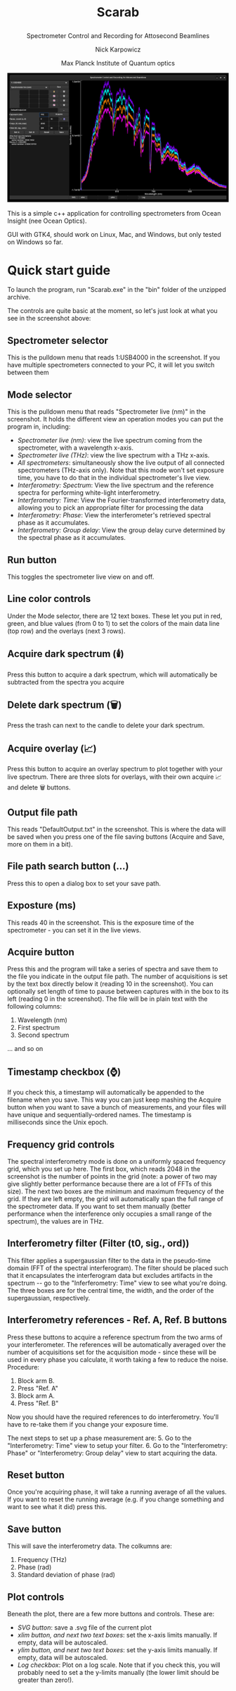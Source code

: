 # <p style="text-align: center;">Scarab</p>
<p style="text-align: center;">Spectrometer Control and Recording for Attosecond Beamlines</p>
<p style="text-align: center;">Nick Karpowicz</p>
<p style="text-align: center;">Max Planck Institute of Quantum optics</p>

<p style="text-align: center;"><img src="Documentation/screenshot.png"></p>

This is a simple c++ application for controlling spectrometers from Ocean Insight (nee Ocean Optics).

GUI with GTK4, should work on Linux, Mac, and Windows, but only tested on Windows so far.


# Quick start guide
To launch the program, run "Scarab.exe" in the "bin" folder of the unzipped archive.

The controls are quite basic at the moment, so let's just look at what you see in the screenshot above:

## Spectrometer selector
This is the pulldown menu that reads 1:USB4000 in the screenshot. If you have multiple spectrometers connected to your PC, it will let you switch between them

## Mode selector

This is the pulldown menu that reads "Spectrometer live (nm)" in the screenshot. It holds the different view an operation modes you can put the program in, including:
- _Spectrometer live (nm)_: view the live spectrum coming from the spectrometer, with a wavelength x-axis.
- _Spectrometer live (THz)_: view the live spectrum with a THz x-axis.
- _All spectrometers_: simultaneously show the live output of all connected spectrometers (THz-axis only). Note that this mode won't set exposure time, you have to do that in the individual spectrometer's live view.
- _Interferometry: Spectrum_: View the live spectrum and the reference spectra for performing white-light interferometry.
- _Interferometry: Time_: View the Fourier-transformed interferometry data, allowing you to pick an appropriate filter for processing the data
- _Interferometry: Phase_: View the interferometer's retrieved spectral phase as it accumulates.
- _Interferometry: Group delay_: View the group delay curve determined by the spectral phase as it accumulates.

## Run button
This toggles the spectrometer live view on and off.

## Line  color controls
Under the Mode selector, there are 12 text boxes. These let you put in red, green, and blue values (from 0 to 1) to set the colors of the main data line (top row) and the overlays (next 3 rows).

## Acquire dark spectrum (🕯️)
Press this button to acquire a dark spectrum, which will automatically be subtracted from the spectra you acquire

## Delete dark spectrum (🗑️)
Press the trash can next to the candle to delete your dark spectrum.

## Acquire overlay (📈)
Press this button to acquire an overlay spectrum to plot together with your live spectrum. There are three slots for overlays, with their own acquire 📈 and delete 🗑️ buttons.

## Output file path
This reads "DefaultOutput.txt" in the screenshot. This is where the data will be saved when you press one of the file saving buttons (Acquire and Save, more on them in a bit).

## File path search button (...)
Press this to open a dialog box to set your save path.

## Exposture (ms)
This reads 40 in the screenshot. This is the exposure time of the spectrometer - you can set it in the live views.

## Acquire button
Press this and the program will take a series of spectra and save them to the file you indicate in the output file path. The number of acquisitions is set by the text box directly below it (reading 10 in the screenshot). You can optionally set length of time to pause between captures with in the box to its left (reading 0 in the screenshot).
The file will be in plain text with the following columns:
1. Wavelength (nm)
2. First spectrum
3. Second spectrum

... and so on

## Timestamp checkbox (⌚)
If you check this, a timestamp will automatically be appended to the filename when you save. This way you can just keep mashing the Acquire button when you want to save a bunch of measurements, and your files will have unique and sequentially-ordered names. The timestamp is milliseconds since the Unix epoch.

## Frequency grid controls
The spectral interferometry mode is done on a uniformly spaced frequency grid, which you set up here. The first box, which reads 2048 in the screenshot is the number of points in the grid (note: a power of two may give slightly better performance because there are a lot of FFTs of this size). The next two boxes are the minimum and maximum frequency of the grid. If they are left empty, the grid will automatically span the full range of the spectrometer data. If you want to set them manually (better performance when the interference only occupies a small range of the spectrum), the values are in THz.

## Interferometry filter (Filter (t0, sig., ord))
This filter applies a supergaussian filter to the data in the pseudo-time domain (FFT of the spectral interferogram). The filter should be placed such that it encapsulates the interferogram data but excludes artifacts in the spectrum -- go to the "Inferferometry: Time" view to see what you're doing. The three boxes are for the central time, the width, and the order of the supergaussian, respectively.

## Interferometry references - Ref. A, Ref. B buttons
Press these buttons to acquire a reference spectrum from the two arms of your interferometer. The references will be automatically averaged over the number of acquisitions set for the acquisition mode - since these will be used in every phase you calculate, it worth taking a few to reduce the noise.
Procedure:
1. Block arm B.
2. Press "Ref. A"
3. Block arm A.
4. Press "Ref. B"

Now you should have the required references to do interferometry. You'll have to re-take them if you change your exposure time.

The next steps to set up a phase measurement are:
5. Go to the "Interferometry: Time" view to setup your filter.
6. Go to the "Interferometry: Phase" or "Interferometry: Group delay" view to start acquiring the data.

## Reset button
Once you're acquiring phase, it will take a running average of all the values. If you want to reset the running average (e.g. if you change something and want to see what it did) press this.

## Save button
This will save the interferometry data.
The colkumns are:
1. Frequency (THz)
2. Phase (rad)
3. Standard deviation of phase (rad)

## Plot controls
Beneath the plot, there are a few more buttons and controls. These are:
- _SVG button_: save a .svg file of the current plot
- _xlim button, and next two text boxes_: set the x-axis limits manually. If empty, data will be autoscaled.
- _ylim button, and next two text boxes_: set the y-axis limits manually. If empty, data will be autoscaled.
- _Log checkbox_: Plot on a log scale. Note that if you check this, you will probably need to set a the y-limits manually (the lower limit should be greater than zero!).

